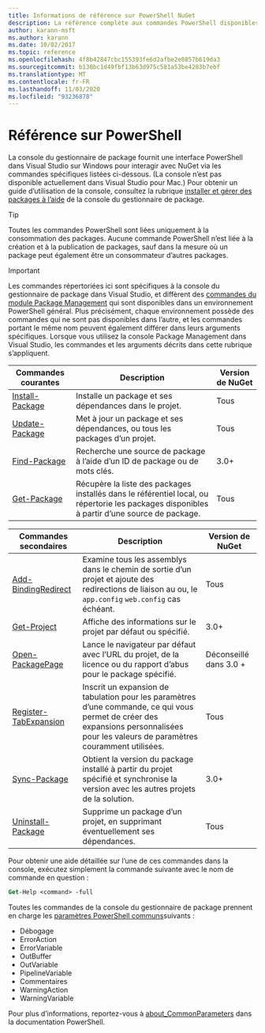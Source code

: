 ```yaml
---
title: Informations de référence sur PowerShell NuGet
description: La référence complète aux commandes PowerShell disponibles dans la console du gestionnaire de package NuGet dans Visual Studio.
author: karann-msft
ms.author: karann
ms.date: 10/02/2017
ms.topic: reference
ms.openlocfilehash: 4f8b42847cbc155393fe6d2afbe2e0857b619da3
ms.sourcegitcommit: b138bc1d49fbf13b63d975c581a53be4283b7ebf
ms.translationtype: MT
ms.contentlocale: fr-FR
ms.lasthandoff: 11/03/2020
ms.locfileid: "93236878"
---
```

# <a name="powershell-reference"></a>Référence sur PowerShell

La console du gestionnaire de package fournit une interface PowerShell dans Visual Studio sur Windows pour interagir avec NuGet via les commandes spécifiques listées ci-dessous. (La console n’est pas disponible actuellement dans Visual Studio pour Mac.) Pour obtenir un guide d’utilisation de la console, consultez la rubrique [installer et gérer des packages à l’aide](../consume-packages/install-use-packages-powershell.md) de la console du gestionnaire de package.

> [!Tip]
> Toutes les commandes PowerShell sont liées uniquement à la consommation des packages. Aucune commande PowerShell n’est liée à la création et à la publication de packages, sauf dans la mesure où un package peut également être un consommateur d’autres packages.

> [!Important]
> Les commandes répertoriées ici sont spécifiques à la console du gestionnaire de package dans Visual Studio, et diffèrent des [commandes du module Package Management](/powershell/module/packagemanagement/?view=powershell-6) qui sont disponibles dans un environnement PowerShell général. Plus précisément, chaque environnement possède des commandes qui ne sont pas disponibles dans l’autre, et les commandes portant le même nom peuvent également différer dans leurs arguments spécifiques. Lorsque vous utilisez la console Package Management dans Visual Studio, les commandes et les arguments décrits dans cette rubrique s’appliquent.

| Commandes courantes | Description | Version de NuGet |
| --- | --- | --- |
| [Install-Package](ps-reference/ps-ref-install-package.md) | Installe un package et ses dépendances dans le projet. | Tous |
| [Update-Package](ps-reference/ps-ref-update-package.md) | Met à jour un package et ses dépendances, ou tous les packages d’un projet. | Tous |
| [Find-Package](ps-reference/ps-ref-find-package.md) | Recherche une source de package à l’aide d’un ID de package ou de mots clés. | 3.0+ |
| [Get-Package](ps-reference/ps-ref-get-package.md) | Récupère la liste des packages installés dans le référentiel local, ou répertorie les packages disponibles à partir d’une source de package. | Tous |

| Commandes secondaires | Description | Version de NuGet |
| --- | --- | --- |
| [Add-BindingRedirect](ps-reference/ps-ref-add-bindingredirect.md) | Examine tous les assemblys dans le chemin de sortie d’un projet et ajoute des redirections de liaison au ou, le `app.config` `web.config` cas échéant. | Tous |
| [Get-Project](ps-reference/ps-ref-get-project.md) | Affiche des informations sur le projet par défaut ou spécifié. | 3.0+ |
| [Open-PackagePage](ps-reference/ps-ref-open-packagepage.md) | Lance le navigateur par défaut avec l’URL du projet, de la licence ou du rapport d’abus pour le package spécifié. | Déconseillé dans 3.0 + |
| [Register-TabExpansion](ps-reference/ps-ref-register-tabexpansion.md) | Inscrit un expansion de tabulation pour les paramètres d’une commande, ce qui vous permet de créer des expansions personnalisées pour les valeurs de paramètres couramment utilisées. | Tous |
| [Sync-Package](ps-reference/ps-ref-sync-package.md) | Obtient la version du package installé à partir du projet spécifié et synchronise la version avec les autres projets de la solution. | 3.0+ |
| [Uninstall-Package](ps-reference/ps-ref-uninstall-package.md) | Supprime un package d’un projet, en supprimant éventuellement ses dépendances. | Tous |

Pour obtenir une aide détaillée sur l’une de ces commandes dans la console, exécutez simplement la commande suivante avec le nom de commande en question :

```ps
Get-Help <command> -full
```

Toutes les commandes de la console du gestionnaire de package prennent en charge les [paramètres PowerShell communs](/powershell/module/microsoft.powershell.core/about/about_commonparameters)suivants :

- Débogage
- ErrorAction
- ErrorVariable
- OutBuffer
- OutVariable
- PipelineVariable
- Commentaires
- WarningAction
- WarningVariable

Pour plus d’informations, reportez-vous à [about_CommonParameters](/powershell/module/microsoft.powershell.core/about/about_commonparameters) dans la documentation PowerShell.